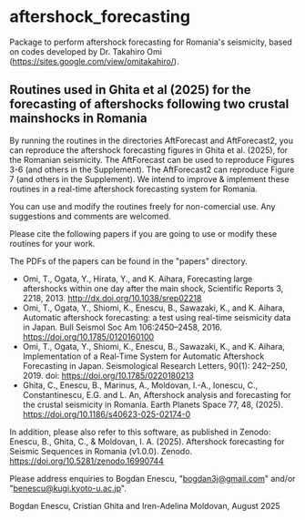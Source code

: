 # aftershock_forecasting
Package to perform aftershock forecasting for Romania's seismicity, based on codes developed by Dr. Takahiro Omi (https://sites.google.com/view/omitakahiro/).

Routines used in Ghita et al (2025) for the forecasting of aftershocks following two crustal mainshocks in Romania
-------------------------------------------------------------------------------------------------------------------

By running the routines in the directories
AftForecast and
AftForecast2,
you can reproduce the aftershock forecasting figures in Ghita et al. (2025), for the Romanian seismicity.
The AftForecast can be used to reproduce Figures 3-6 (and others in the Supplement).
The AftForecast2 can reproduce Figure 7 (and others in the Supplement).
We intend to improve & implement these routines in a real-time aftershock forecasting system for Romania.

You can use and modify the routines freely for non-comercial use.
Any suggestions and comments are welcomed.

Please cite the following papers if you are going to use or modify these routines for your work.

The PDFs of the papers can be found in the "papers" directory.

- Omi, T., Ogata, Y., Hirata, Y., and K. Aihara, Forecasting large aftershocks within one day after the main shock, Scientific Reports 3, 2218, 2013. http://dx.doi.org/10.1038/srep02218
- Omi, T., Ogata, Y., Shiomi, K., Enescu, B., Sawazaki, K., and K. Aihara, Automatic aftershock forecasting: a test using real-time seismicity data in Japan. Bull Seismol Soc Am 106:2450–2458, 2016. https://doi.org/10.1785/0120160100
- Omi, T., Ogata, Y., Shiomi, K., Enescu, B., Sawazaki, K., and K. Aihara, Implementation of a Real‐Time System for Automatic Aftershock Forecasting in Japan. Seismological Research Letters, 90(1): 242–250, 2019. doi: https://doi.org/10.1785/0220180213
- Ghita, C., Enescu, B., Marinus, A., Moldovan, I.-A., Ionescu, C., Constantinescu, E.G. and L. An, Aftershock analysis and forecasting for the crustal seismicity in Romania. Earth Planets Space 77, 48, (2025). https://doi.org/10.1186/s40623-025-02174-0

In addition, please also refer to this software, as published in Zenodo:
Enescu, B., Ghita, C., & Moldovan, I. A. (2025). Aftershock forecasting for Seismic Sequences in Romania (v1.0.0). Zenodo. https://doi.org/10.5281/zenodo.16990744

Please address enquiries to Bogdan Enescu, "bogdan3j@gmail.com" and/or "benescu@kugi.kyoto-u.ac.jp".

Bogdan Enescu, Cristian Ghita and Iren-Adelina Moldovan,
August 2025
